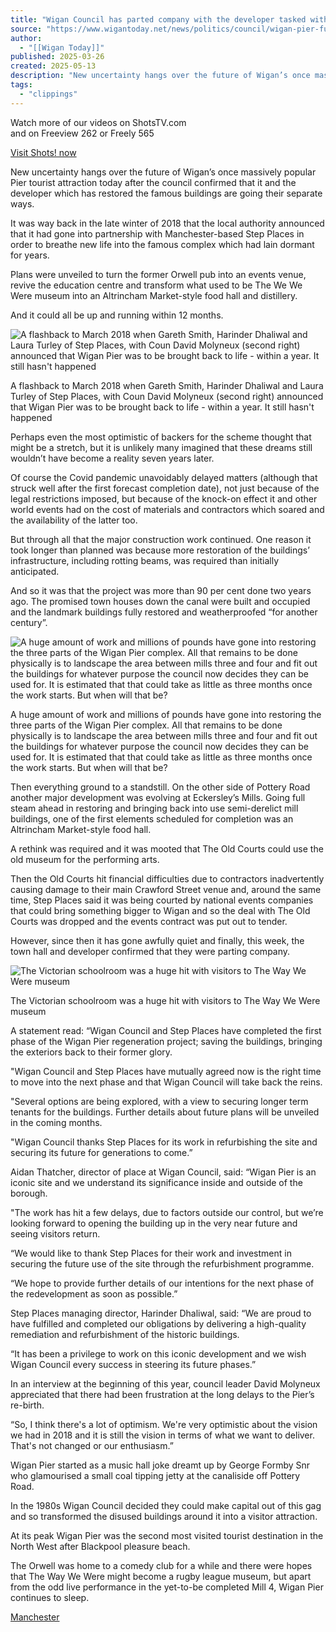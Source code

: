 ```yaml
---
title: "Wigan Council has parted company with the developer tasked with the Pier's renovation and will now take on its future use alone"
source: "https://www.wigantoday.net/news/politics/council/wigan-pier-future-council-confirms-split-with-developer-5051098"
author:
  - "[[Wigan Today]]"
published: 2025-03-26
created: 2025-05-13
description: "New uncertainty hangs over the future of Wigan’s once massively popular Pier tourist attraction today after the council confirmed that it and the developer which has restored the famous buildings are going their separate ways."
tags:
  - "clippings"
---
```

Watch more of our videos on ShotsTV.com  
and on Freeview 262 or Freely 565

[Visit Shots! now](https://www.shotstv.com/)

New uncertainty hangs over the future of Wigan’s once massively popular Pier tourist attraction today after the council confirmed that it and the developer which has restored the famous buildings are going their separate ways.

It was way back in the late winter of 2018 that the local authority announced that it had gone into partnership with Manchester-based Step Places in order to breathe new life into the famous complex which had lain dormant for years.

Plans were unveiled to turn the former Orwell pub into an events venue, revive the education centre and transform what used to be The We We Were museum into an Altrincham Market-style food hall and distillery.

And it could all be up and running within 12 months.

![A flashback to March 2018 when Gareth Smith, Harinder Dhaliwal and Laura Turley of Step Places, with Coun David Molyneux (second right) announced that Wigan Pier was to be brought back to life - within a year. It still hasn't happened](https://www.wigantoday.net/webimg/b25lY21zOmI3MmQ1N2FhLTczNjQtNGMxYi05NDhhLTNhMzRmYTQwZDAzZTo2MjBlN2I3ZC00MDQxLTQzNjEtOGU2Yi03YWZlNjRkYWQxNTg=.jpg?crop=3:2,smart&trim=&width=640&quality=65)

A flashback to March 2018 when Gareth Smith, Harinder Dhaliwal and Laura Turley of Step Places, with Coun David Molyneux (second right) announced that Wigan Pier was to be brought back to life - within a year. It still hasn't happened

Perhaps even the most optimistic of backers for the scheme thought that might be a stretch, but it is unlikely many imagined that these dreams still wouldn’t have become a reality seven years later.

Of course the Covid pandemic unavoidably delayed matters (although that struck well after the first forecast completion date), not just because of the legal restrictions imposed, but because of the knock-on effect it and other world events had on the cost of materials and contractors which soared and the availability of the latter too.

But through all that the major construction work continued. One reason it took longer than planned was because more restoration of the buildings’ infrastructure, including rotting beams, was required than initially anticipated.

And so it was that the project was more than 90 per cent done two years ago. The promised town houses down the canal were built and occupied and the landmark buildings fully restored and weatherproofed “for another century”.

![A huge amount of work and millions of pounds have gone into restoring the three parts of the Wigan Pier complex. All that remains to be done physically is to landscape the area between mills three and four and fit out the buildings for whatever purpose the council now decides they can be used for. It is estimated that that could take as little as three months once the work starts. But when will that be?](https://www.wigantoday.net/webimg/b25lY21zOjcyYzdlZTJmLWRmN2QtNDgwNi05Mzc3LTgwM2NiZDliOTNiMDo4N2NiZjM2NC0zODA0LTRkYmMtYjQwYi1mNTFjMWFkMzhjMjk=.jpg?crop=3:2,smart&trim=&width=640&quality=65)

A huge amount of work and millions of pounds have gone into restoring the three parts of the Wigan Pier complex. All that remains to be done physically is to landscape the area between mills three and four and fit out the buildings for whatever purpose the council now decides they can be used for. It is estimated that that could take as little as three months once the work starts. But when will that be?

Then everything ground to a standstill. On the other side of Pottery Road another major development was evolving at Eckersley’s Mills. Going full steam ahead in restoring and bringing back into use semi-derelict mill buildings, one of the first elements scheduled for completion was an Altrincham Market-style food hall.

A rethink was required and it was mooted that The Old Courts could use the old museum for the performing arts.

Then the Old Courts hit financial difficulties due to contractors inadvertently causing damage to their main Crawford Street venue and, around the same time, Step Places said it was being courted by national events companies that could bring something bigger to Wigan and so the deal with The Old Courts was dropped and the events contract was put out to tender.

However, since then it has gone awfully quiet and finally, this week, the town hall and developer confirmed that they were parting company.

![The Victorian schoolroom was a huge hit with visitors to The Way We Were museum](https://www.wigantoday.net/webimg/b25lY21zOjQ5YTYyNzEwLWQ1ZjktNDhhNy04ODE2LThkNzBiNTgwNGFkYTplZGRjYWZjNy0xMWQyLTQ5YzItYWY4OC03OTg2ZmNhNzk2MWE=.jpg?crop=3:2,smart&trim=&width=640&quality=65)

The Victorian schoolroom was a huge hit with visitors to The Way We Were museum

A statement read: “Wigan Council and Step Places have completed the first phase of the Wigan Pier regeneration project; saving the buildings, bringing the exteriors back to their former glory.

"Wigan Council and Step Places have mutually agreed now is the right time to move into the next phase and that Wigan Council will take back the reins.

"Several options are being explored, with a view to securing longer term tenants for the buildings. Further details about future plans will be unveiled in the coming months.

"Wigan Council thanks Step Places for its work in refurbishing the site and securing its future for generations to come.”

Aidan Thatcher, director of place at Wigan Council, said: “Wigan Pier is an iconic site and we understand its significance inside and outside of the borough.

"The work has hit a few delays, due to factors outside our control, but we’re looking forward to opening the building up in the very near future and seeing visitors return.

“We would like to thank Step Places for their work and investment in securing the future use of the site through the refurbishment programme.

“We hope to provide further details of our intentions for the next phase of the redevelopment as soon as possible.”

Step Places managing director, Harinder Dhaliwal, said: “We are proud to have fulfilled and completed our obligations by delivering a high-quality remediation and refurbishment of the historic buildings.

“It has been a privilege to work on this iconic development and we wish Wigan Council every success in steering its future phases.”

In an interview at the beginning of this year, council leader David Molyneux appreciated that there had been frustration at the long delays to the Pier’s re-birth.

“So, I think there's a lot of optimism. We're very optimistic about the vision we had in 2018 and it is still the vision in terms of what we want to deliver. That's not changed or our enthusiasm.”

Wigan Pier started as a music hall joke dreamt up by George Formby Snr who glamourised a small coal tipping jetty at the canaliside off Pottery Road.

In the 1980s Wigan Council decided they could make capital out of this gag and so transformed the disused buildings around it into a visitor attraction.

At its peak Wigan Pier was the second most visited tourist destination in the North West after Blackpool pleasure beach.

The Orwell was home to a comedy club for a while and there were hopes that The Way We Were might become a rugby league museum, but apart from the odd live performance in the yet-to-be completed Mill 4, Wigan Pier continues to sleep.

[Manchester](https://www.wigantoday.net/topic/manchester)
